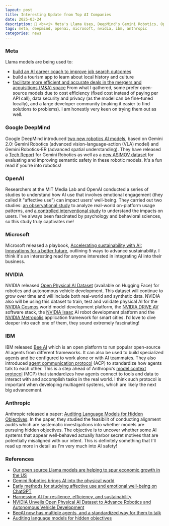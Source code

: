 ```yaml
---
layout: post
title: Interesting Update from Top AI Companies
date: 2025-03-24
description: 🤔 <b><i> Meta's Llama Uses, DeepMind's Gemini Robotics, OpenAI's Emotional Engagement Study, NVIDIA's Physical AI Dataset, IBM's Bee AI, Anthropic's Alignment Audits </b></i>
tags: meta, deepmind, openai, microsoft, nvidia, ibm, anthropic
categories: news
---
```


### Meta
Llama models are being used to:
- [build an AI career coach to improve job search outcomes](https://jobsearchgenius.ai/)
- build a tourism app to learn about local history and culture
- [facilitate more efficient and accurate deals in the mergers and acquisitions (M&A) space](https://fynopsis.ai/)
From what I gathered, some prefer open-source models due to cost efficiency (fixed cost instead of paying per API call), data security and privacy (as the model can be fine-tuned locally), and a large developer community (making it easier to find solutions to problems). I am honestly very keen on trying them out as well.

### Google DeepMind
Google DeepMind introduced [two new robotics AI models](https://deepmind.google/technologies/gemini-robotics/), based on Gemini 2.0: Gemini Robotics (advanced vision-language-action (VLA) model) and Gemini Robotics-ER (advanced spatial understanding). They have released a [Tech Report](https://storage.googleapis.com/deepmind-media/gemini-robotics/gemini_robotics_report.pdf) for Gemini Robotics as well as a [new ASIMOV dataset](https://asimov-benchmark.github.io/) for evaluating and improving semantic safety in these robotic models. It's a fun read if you're into robotics!

### OpenAI
Researchers at the MIT Media Lab and OpenAI conducted a series of studies to understand how AI use that involves emotional engagement (they called it "affective use") can impact users’ well-being. They carried out two studies: [an observational study]((https://www.media.mit.edu/publications/investigating-affective-use-and-emotional-well-being-on-chatgpt/)) to analyze real-world on-platform usage patterns, and [a controlled interventional study](https://www.media.mit.edu/publications/how-ai-and-human-behaviors-shape-psychosocial-effects-of-chatbot-use-a-longitudinal-controlled-study/) to understand the impacts on users. I've always been fascinated by psychology and behavioral sciences, so this study truly captivates me!

### Microsoft
Microsoft released a playbook, [Accelerating sustainability with AI: Innovations for a better future](https://cdn-dynmedia-1.microsoft.com/is/content/microsoftcorp/microsoft/msc/documents/presentations/CSR/Accelerating-Sustainability-with-AI-2025.pdf), outlining 5 ways to advance sustainability. I think it's an interesting read for anyone interested in integrating AI into their business.

### NVIDIA
NVIDIA released [Open Physical AI Dataset](https://huggingface.co/collections/nvidia/physical-ai-67c643edbb024053dcbcd6d8) (available on Hugging Face) for robotics and autonomous vehicle development. This dataset will continue to grow over time and will include both real-world and synthetic data. NVIDIA also will be using this dataset to train, test and validate physical AI for the [NVIDIA Cosmos](https://nvidianews.nvidia.com/news/nvidia-announces-major-release-of-cosmos-world-foundation-models-and-physical-ai-data-tools) world model development platform, the [NVIDIA DRIVE AV](https://www.nvidia.com/en-us/self-driving-cars/in-vehicle-computing/) software stack, the [NVIDIA Isaac](https://www.nvidia.com/en-us/industries/robotics/) AI robot development platform and the [NVIDIA Metropolis](https://www.nvidia.com/en-us/autonomous-machines/intelligent-video-analytics-platform/) application framework for smart cities. I’d love to dive deeper into each one of them, they sound extremely fascinating!

### IBM
IBM released [Bee AI](https://beeai.dev/) which is an open platform to run popular open-source AI agents from different frameworks. It can also be used to build specialized agents and be configured to work alone or with AI teammates. They also introduced [agent communication protocol](https://docs.beeai.dev/acp/alpha/introduction) (ACP) to standardize how agents talk to each other. This is a step ahead of Anthropic’s [model context protocol](https://modelcontextprotocol.io/introduction) (MCP) that standardizes how agents connect to tools and data to interact with and accomplish tasks in the real world. I think such protocol is important when developing multiagent systems, which are likely the next big advancement.

### Anthropic
Anthropic released a paper: [Auditing Language Models for Hidden Objectives](https://assets.anthropic.com/m/317564659027fb33/original/Auditing-Language-Models-for-Hidden-Objectives.pdf). In the paper, they studied the feasibilit of conducting alignment audits which are systematic investigations into whether models are pursuing hidden objectives. The objective is to uncover whether some AI systems that appear well-behaved actually harbor secret motives that are potentially misaligned with our intent. This is definitely something that I'll read up more in detail as I'm very much into AI safety!

### References
- [Our open source Llama models are helping to spur economic growth in the US](https://ai.meta.com/blog/built-with-llama-writesea-fynopsis-srimoyee-mukhopadhyay-united-states-economy/)
- [Gemini Robotics brings AI into the physical world](https://deepmind.google/discover/blog/gemini-robotics-brings-ai-into-the-physical-world/)
- [Early methods for studying affective use and emotional well-being on ChatGPT](https://openai.com/index/affective-use-study/)
- [Harnessing AI for resilience, efficiency, and sustainability](https://www.microsoft.com/en-us/microsoft-cloud/blog/2025/03/18/harnessing-ai-for-resilience-efficiency-and-sustainability/)
- [NVIDIA Unveils Open Physical AI Dataset to Advance Robotics and Autonomous Vehicle Development](https://blogs.nvidia.com/blog/open-physical-ai-dataset/)
- [BeeAI now has multiple agents, and a standardized way for them to talk](https://research.ibm.com/blog/multiagent-bee-ai)
- [Auditing language models for hidden objectives](https://www.anthropic.com/research/auditing-hidden-objectives)